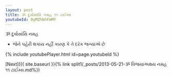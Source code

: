 ```yaml
---
layout: post
title: ૐ દુર્વાસાંસિ નમહ ૧૧ ટાઈમ્સ
youtubeId: 0yMZhbhFmMY
---
```

 
 
 ૐ દુર્વાસાંસિ નમહ  
 
 -  જેને પહેરી શકાય નહીં કારણ કે તે દરેક જગ્યાએ છે 
 
  
 
  
 
 
 
 
 
 


{% include youtubePlayer.html id=page.youtubeId %}
 
[Next]({{ site.baseurl }}{% link  split1/_posts/2013-05-21-ૐ વિજયાઅક્ષય નમહ ૧૧ ટાઈમ્સ.md%})
 
